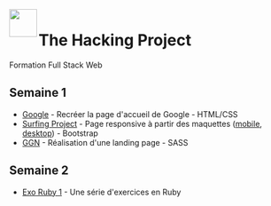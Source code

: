 <img src="https://www.thehackingproject.org/packs/packs/static_pages/assets/images/logo_purple-f414e465314f294449ed1a4cc81c2d74.png" height="50px" align="left" />

# The Hacking Project

Formation Full Stack Web

## Semaine 1

- [Google](http://bashalir.github.io/thehackingproject/google/) - Recréer la page d'accueil de Google - HTML/CSS
- [Surfing Project](https://bashalir.github.io/thehackingproject/surfing-project/) - Page responsive à partir des maquettes ([mobile](https://i.imgur.com/GjTtsBA.jpg/), [desktop](https://i.imgur.com/zZzjc3t.jpg)) - Bootstrap
- [GGN](https://bashalir.github.io/thehackingproject/ggn/) - Réalisation d'une landing page - SASS

## Semaine 2

- [Exo Ruby 1](https://github.com/Bashalir/thehackingproject/tree/master/exo-ruby-1) - Une série d'exercices en Ruby
